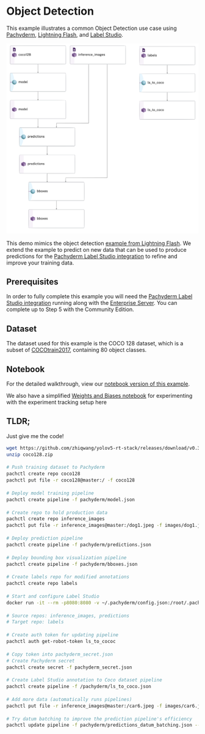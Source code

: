 # Object Detection

This example illustrates a common Object Detection use case using [Pachyderm](https://www.pachyderm.com/), [Lightning Flash](https://lightning-flash.readthedocs.io/en/latest/), and [Label Studio](https://labelstud.io/). 

<p align="center">
	<img src='images/diagram.png' width='800' title='Pachyderm'>
</p>

This demo mimics the object detection [example from Lightning Flash](https://lightning-flash.readthedocs.io/en/stable/reference/object_detection.html#example). We extend the example to predict on new data that can be used to produce predictions for the [Pachyderm Label Studio integration](https://github.com/pachyderm/label-studio) to refine and improve your training data.

## Prerequisites
In order to fully complete this example you will need the [Pachyderm Label Studio integration](https://github.com/pachyderm/label-studio) running along with the [Enterprise Server](https://docs.pachyderm.com/2.3.x/enterprise/auth/enterprise-server/setup/). You can complete up to Step 5 with the Community Edition.

## Dataset
The dataset used for this example is the COCO 128 dataset, which is a subset of [COCOtrain2017](https://cocodataset.org/), containing 80 object classes. 

## Notebook
For the detailed walkthrough, view our [notebook version of this example](Object%20Detection%20Example.ipynb). 

We also have a simplified [Weights and Biases notebook](Pachyderm%20with%20WandB%20Object%20Detection.ipynb) for experimenting with the experiment tracking setup here

## TLDR; 
Just give me the code!

```bash
wget https://github.com/zhiqwang/yolov5-rt-stack/releases/download/v0.3.0/coco128.zip
unzip coco128.zip

# Push training dataset to Pachyderm
pachctl create repo coco128
pachctl put file -r coco128@master:/ -f coco128

# Deploy model training pipeline
pachctl create pipeline -f pachyderm/model.json

# Create repo to hold production data
pachctl create repo inference_images
pachctl put file -r inference_images@master:/dog1.jpeg -f images/dog1.jpeg

# Deploy prediction pipeline
pachctl create pipeline -f pachyderm/predictions.json

# Deploy bounding box visualization pipeline 
pachctl create pipeline -f pachyderm/bboxes.json

# Create labels repo for modified annotations
pachctl create repo labels

# Start and configure Label Studio
docker run -it --rm -p8080:8080 -v ~/.pachyderm/config.json:/root/.pachyderm/config.json --device=/dev/fuse --cap-add SYS_ADMIN --name label-studio --entrypoint=/usr/local/bin/label-studio jimmywhitaker/label-studio:pach2.2-ls1.4v3

# Source repos: inference_images, predictions
# Target repo: labels

# Create auth token for updating pipeline
pachctl auth get-robot-token ls_to_cococ

# Copy token into pachyderm_secret.json
# Create Pachyderm secret
pachctl create secret -f pachyderm_secret.json

# Create Label Studio annotation to Coco dataset pipeline
pachctl create pipeline -f /pachyderm/ls_to_coco.json

# Add more data (automatically runs pipelines)
pachctl put file -r inference_images@master:/car6.jpeg -f images/car6.jpeg

# Try datum batching to improve the prediction pipeline's efficiency
pachctl update pipeline -f pachyderm/predictions_datum_batching.json --reprocess
```
